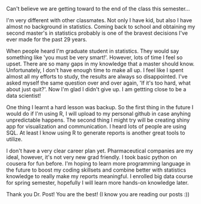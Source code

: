 Can't believe we are getting toward to the end of the class this semester...

I'm very different with other classmates. Not only I have kid, but also I have almost no background in statistics. Coming back to school and obtaining my second master's in statistics probably is one of the bravest decisions I've ever made for the past 29 years.

When people heard I'm graduate student in statistics. They would say something like 'you must be very smart!'. However, lots of time I feel so upset. There are so many gaps in my knowledge that a master should know. Unfortunately, I don't have enough time to make all up. I feel like I spent almost all my efforts to study, the results are always so disappointed. I've asked myself the same question over and over again, 'If it's too hard, what about just quit?'. Now I'm glad I didn't give up. I am gettting close to be a data scientist!

One thing I learnt a hard lesson was backup. So the first thing in the future I would do if I'm using R, I will upload to my personal github in case anyhing unpredictable happens. The second thing I might try will be creating shiny app for visualization and communication. I heard lots of people are using SQL. At least I know using R to generate reports is another great tools to utilize.

I don't have a very clear career plan yet. Pharmaceutical companies are my ideal, however, it's not very new grad friendly. I took basic python on cousera for fun before. I'm hoping to learn more programming language in the future to boost my coding skillsets and combine better with statistics knowledge to really make my reports meaningful. I enrolled big data course for spring semester, hopefully I will learn more hands-on knowledge later. 

Thank you Dr. Post! You are the best! (I know you are reading our posts :)) 
